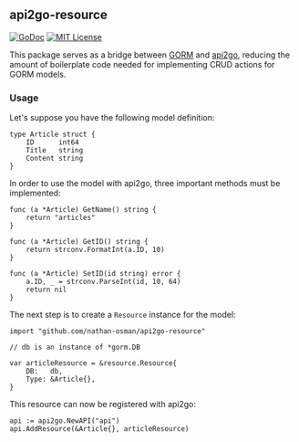 ## api2go-resource

[![GoDoc](https://godoc.org/github.com/nathan-osman/api2go-resource?status.svg)](https://godoc.org/github.com/nathan-osman/api2go-resource)
[![MIT License](http://img.shields.io/badge/license-MIT-9370d8.svg?style=flat)](http://opensource.org/licenses/MIT)

This package serves as a bridge between [GORM](https://github.com/jinzhu/gorm) and [api2go](https://github.com/manyminds/api2go), reducing the amount of boilerplate code needed for implementing CRUD actions for GORM models.

### Usage

Let's suppose you have the following model definition:

    type Article struct {
        ID      int64
        Title   string
        Content string
    }

In order to use the model with api2go, three important methods must be implemented:

    func (a *Article) GetName() string {
        return "articles"
    }

    func (a *Article) GetID() string {
        return strconv.FormatInt(a.ID, 10)
    }

    func (a *Article) SetID(id string) error {
        a.ID, _ = strconv.ParseInt(id, 10, 64)
        return nil
    }

The next step is to create a `Resource` instance for the model:

    import "github.com/nathan-osman/api2go-resource"

    // db is an instance of *gorm.DB

    var articleResource = &resource.Resource{
        DB:   db,
        Type: &Article{},
    }

This resource can now be registered with api2go:

    api := api2go.NewAPI("api")
    api.AddResource(&Article{}, articleResource)

